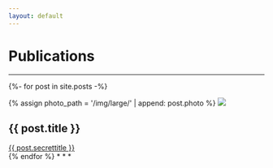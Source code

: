 ```yaml
---
layout: default
---
```

# Publications
<!--- Text can be **bold**, _italic_, or ~~strikethrough~~.--->
* * *
{%- for post in site.posts -%}
<div>
  {% assign photo_path = '/img/large/' | append: post.photo %}
  <img src="{{ photo_path | relative_url }}" />
  <h2>{{ post.title }}</h2>
  <a href="{{ post.url }}">{{ post.secrettitle }}</a>
</div>
{% endfor %}
* * *
<!---The above section is an example of how posts should look on the front page!--->
<!---
### Small image
![Octocat](https://github.githubassets.com/images/icons/emoji/octocat.png)
### Large image
![Branching](https://guides.github.com/activities/hello-world/branching.png)
--->
